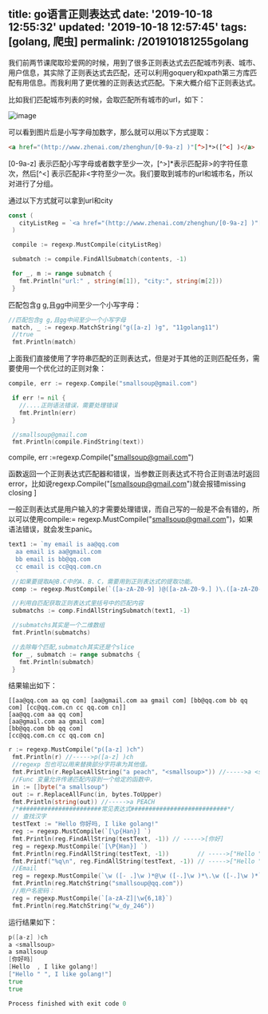 title: go语言正则表达式
date: '2019-10-18 12:55:32'
updated: '2019-10-18 12:57:45'
tags: [golang, 爬虫]
permalink: /201910181255golang
---
我们前两节课爬取珍爱网的时候，用到了很多正则表达式去匹配城市列表、城市、用户信息，其实除了正则表达式去匹配，还可以利用goquery和xpath第三方库匹配有用信息。而我利用了更优雅的正则表达式匹配。下来大概介绍下正则表达式。

比如我们匹配城市列表的时候，会取匹配所有城市的url，如下：

![image](https://img-blog.csdnimg.cn/20191018003712497.png?x-oss-process=image/watermark,type_ZmFuZ3poZW5naGVpdGk,shadow_10,text_aHR0cHM6Ly9saWFiaW8uYmxvZy5jc2RuLm5ldA==,size_16,color_FFFFFF,t_70)


可以看到图片后是小写字母加数字，那么就可以用以下方式提取：

```html
<a href="(http://www.zhenai.com/zhenghun/[0-9a-z] )"[^>]*>([^<] )</a>
```

[0-9a-z] 表示匹配小写字母或者数字至少一次，[^>]*表示匹配非>的字符任意次，然后[^<] 表示匹配非<字符至少一次。我们要取到城市的url和城市名，所以对进行了分组。

通过以下方式就可以拿到url和city

```go
const (
   cityListReg = `<a href="(http://www.zhenai.com/zhenghun/[0-9a-z] )"[^>]*>([^<] )</a>`
 )

 compile := regexp.MustCompile(cityListReg)

 submatch := compile.FindAllSubmatch(contents, -1)

 for _, m := range submatch {
   fmt.Println("url:" , string(m[1]), "city:", string(m[2]))
 }
```

匹配包含g g,且gg中间至少一个小写字母：

```go
//匹配包含g g,且gg中间至少一个小写字母
 match, _ := regexp.MatchString("g([a-z] )g", "11golang11")
 //true
 fmt.Println(match)
```

上面我们直接使用了字符串匹配的正则表达式，但是对于其他的正则匹配任务，需要使用一个优化过的正则对象：

```go
compile, err := regexp.Compile("smallsoup@gmail.com")

 if err != nil {
   //....正则语法错误，需要处理错误
   fmt.Println(err)
 }

 //smallsoup@gmail.com
 fmt.Println(compile.FindString(text))
```

compile, err :=regexp.Compile("smallsoup@gmail.com")

函数返回一个正则表达式匹配器和错误，当参数正则表达式不符合正则语法时返回error，比如说regexp.Compile("[smallsoup@gmail.com")就会报错missing closing ]

一般正则表达式是用户输入的才需要处理错误，而自己写的一般是不会有错的，所以可以使用compile:= regexp.MustCompile("smallsoup@gmail.com")，如果语法错误，就会发生panic。

```go
text1 := `my email is aa@qq.com
  aa email is aa@gmail.com
  bb email is bb@qq.com
  cc email is cc@qq.com.cn
  `
 //如果要提取A@B.C中的A、B、C，需要用到正则表达式的提取功能。
 comp := regexp.MustCompile(`([a-zA-Z0-9] )@([a-zA-Z0-9.] )\.([a-zA-Z0-9] )`)

 //利用自匹配获取正则表达式里括号中的匹配内容
 submatchs := comp.FindAllStringSubmatch(text1, -1)

 //submatchs其实是一个二维数组
 fmt.Println(submatchs)

 //去除每个匹配,submatch其实还是个slice
 for _, submatch := range submatchs {
   fmt.Println(submatch)
 }
```

结果输出如下：

```shell
[[aa@qq.com aa qq com] [aa@gmail.com aa gmail com] [bb@qq.com bb qq com] [cc@qq.com.cn cc qq.com cn]]
[aa@qq.com aa qq com]
[aa@gmail.com aa gmail com]
[bb@qq.com bb qq com]
[cc@qq.com.cn cc qq.com cn]
```

```go
r := regexp.MustCompile("p([a-z] )ch")
 fmt.Println(r) //----->p([a-z] )ch
 //regexp 包也可以用来替换部分字符串为其他值。
 fmt.Println(r.ReplaceAllString("a peach", "<smallsoup>")) //----->a <smallsoup>
 //Func 变量允许传递匹配内容到一个给定的函数中，
 in := []byte("a smallsoup")
 out := r.ReplaceAllFunc(in, bytes.ToUpper)
 fmt.Println(string(out)) //----->a PEACH
 /*#######################常见表达式###########################*/
 // 查找汉字
 testText := "Hello 你好吗, I like golang!"
 reg := regexp.MustCompile(`[\p{Han}] `)
 fmt.Println(reg.FindAllString(testText, -1)) // ----->[你好]
 reg = regexp.MustCompile(`[\P{Han}] `)
 fmt.Println(reg.FindAllString(testText, -1))        // ----->["Hello " ", I li golang!"]
 fmt.Printf("%q\n", reg.FindAllString(testText, -1)) // ----->["Hello " ", I lm golang!"]
 //Email
 reg = regexp.MustCompile(`\w ([- .]\w )*@\w ([-.]\w )*\.\w ([-.]\w )*`)
 fmt.Println(reg.MatchString("smallsoup@qq.com"))
 //用户名密码：
 reg = regexp.MustCompile(`[a-zA-Z]|\w{6,18}`)
 fmt.Println(reg.MatchString("w_dy_246"))
```

运行结果如下：

```go
p([a-z] )ch
a <smallsoup>
a smallsoup
[你好吗]
[Hello  , I like golang!]
["Hello " ", I like golang!"]
true
true

Process finished with exit code 0

```

